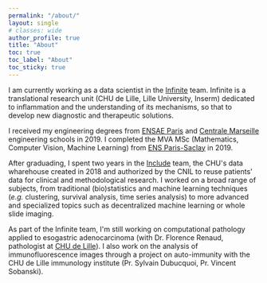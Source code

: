 ```yaml
---
permalink: "/about/"
layout: single
# classes: wide
author_profile: true
title: "About"
toc: true
toc_label: "About"
toc_sticky: true
---
```


I am currently working as a data scientist in the [Infinite](http://lille-inflammation-research.org/en/) team. Infinite is a translational research unit (CHU de Lille, Lille University, Inserm) dedicated to inflammation and the understanding of its mechanisms, so that to develop new diagnostic and therapeutic solutions. 

I received my engineering degrees from [ENSAE Paris](https://www.ensae.fr/en/programs/ingenieur/3a/dssl/) and [Centrale Marseille](https://www.centrale-marseille.fr/en) engineering schools in 2019. I completed the MVA MSc (Mathematics, Computer Vision, Machine Learning) from [ENS Paris-Saclay](http://math.ens-paris-saclay.fr/version-francaise/formations/master-mva/) in 2019.

After graduading, I spent two years in the [Include](https://include-project.chru-lille.fr/home-project/#presentationEN) team, the CHU's data wharehouse created in 2018 and authorized by the CNIL to reuse patients' data for clinical and methodological research. I worked on a broad range of subjects, from traditional (bio)statistics and machine learning techniques (_e.g._ clustering, survival analysis, time series analysis) to more advanced and specialized topics such as decentralized machine learning or whole slide imaging.

As part of the Infinite team, I'm still working on computational pathology applied to esogastric adenocarcinoma (with Dr. Florence Renaud, pathologist at [CHU de Lille](https://twitter.com/vsobanski/status/1270043215308169216)). I also work on the analysis of immunofluorescence images through a project on auto-immunity with the CHU de Lille immunology institute (Pr. Sylvain Dubucquoi, Pr. Vincent Sobanski).
